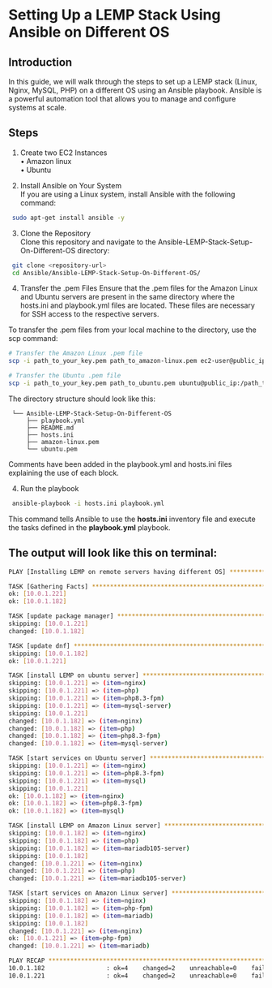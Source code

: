 # Setting Up a LEMP Stack Using Ansible on Different OS
## Introduction
In this guide, we will walk through the steps to set up a LEMP stack (Linux, Nginx, MySQL, PHP) on a different OS using an Ansible playbook.  Ansible is a powerful automation tool that allows you to manage and configure systems at scale.

## Steps
1. Create two EC2 Instances  
   • Amazon linux  
   • Ubuntu
   
2. Install Ansible on Your System  
If you are using a Linux system, install Ansible with the following command:
   
```bash
 sudo apt-get install ansible -y
```

3. Clone the Repository  
Clone this repository and navigate to the Ansible-LEMP-Stack-Setup-On-Different-OS directory:
```bash
 git clone <repository-url>
 cd Ansible/Ansible-LEMP-Stack-Setup-On-Different-OS/
```

4. Transfer the .pem Files
Ensure that the .pem files for the Amazon Linux and Ubuntu servers are present in the same directory where the hosts.ini and playbook.yml files are located.  These files are necessary for SSH access to the respective servers.

To transfer the .pem files from your local machine to the directory, use the scp command:

```bash
# Transfer the Amazon Linux .pem file
scp -i path_to_your_key.pem path_to_amazon-linux.pem ec2-user@public_ip:/path_to_Ansible-LEMP-Stack-Setup-On-Different-OS/

# Transfer the Ubuntu .pem file
scp -i path_to_your_key.pem path_to_ubuntu.pem ubuntu@public_ip:/path_to_Ansible-LEMP-Stack-Setup-On-Different-OS/
```

The directory structure should look like this:
```plaintextAnsible
 └── Ansible-LEMP-Stack-Setup-On-Different-OS
     ├── playbook.yml
     ├── README.md
     ├── hosts.ini
     ├── amazon-linux.pem
     └── ubuntu.pem
```
Comments have been added in the playbook.yml and hosts.ini files explaining the use of each block.

4. Run the playbook  

```bash
 ansible-playbook -i hosts.ini playbook.yml
```
This command tells Ansible to use the **hosts.ini** inventory file and execute the tasks defined in the **playbook.yml** playbook.

## The output will look like this on terminal:

```bash
PLAY [Installing LEMP on remote servers having different OS] ******************************************************************************************************

TASK [Gathering Facts] ********************************************************************************************************************************************
ok: [10.0.1.221]
ok: [10.0.1.182]

TASK [update package manager] *************************************************************************************************************************************
skipping: [10.0.1.221]
changed: [10.0.1.182]

TASK [update dnf] *************************************************************************************************************************************************
skipping: [10.0.1.182]
ok: [10.0.1.221]

TASK [install LEMP on ubuntu server] ******************************************************************************************************************************
skipping: [10.0.1.221] => (item=nginx) 
skipping: [10.0.1.221] => (item=php) 
skipping: [10.0.1.221] => (item=php8.3-fpm) 
skipping: [10.0.1.221] => (item=mysql-server) 
skipping: [10.0.1.221]
changed: [10.0.1.182] => (item=nginx)
changed: [10.0.1.182] => (item=php)
changed: [10.0.1.182] => (item=php8.3-fpm)
changed: [10.0.1.182] => (item=mysql-server)

TASK [start services on Ubuntu server] ****************************************************************************************************************************
skipping: [10.0.1.221] => (item=nginx) 
skipping: [10.0.1.221] => (item=php8.3-fpm) 
skipping: [10.0.1.221] => (item=mysql) 
skipping: [10.0.1.221]
ok: [10.0.1.182] => (item=nginx)
ok: [10.0.1.182] => (item=php8.3-fpm)
ok: [10.0.1.182] => (item=mysql)

TASK [install LEMP on Amazon Linux server] ************************************************************************************************************************
skipping: [10.0.1.182] => (item=nginx) 
skipping: [10.0.1.182] => (item=php) 
skipping: [10.0.1.182] => (item=mariadb105-server) 
skipping: [10.0.1.182]
changed: [10.0.1.221] => (item=nginx)
changed: [10.0.1.221] => (item=php)
changed: [10.0.1.221] => (item=mariadb105-server)

TASK [start services on Amazon Linux server] **********************************************************************************************************************
skipping: [10.0.1.182] => (item=nginx) 
skipping: [10.0.1.182] => (item=php-fpm) 
skipping: [10.0.1.182] => (item=mariadb) 
skipping: [10.0.1.182]
changed: [10.0.1.221] => (item=nginx)
ok: [10.0.1.221] => (item=php-fpm)
changed: [10.0.1.221] => (item=mariadb)

PLAY RECAP ********************************************************************************************************************************************************
10.0.1.182                 : ok=4    changed=2    unreachable=0    failed=0    skipped=3    rescued=0    ignored=0   
10.0.1.221                 : ok=4    changed=2    unreachable=0    failed=0    skipped=3    rescued=0    ignored=0   
```
